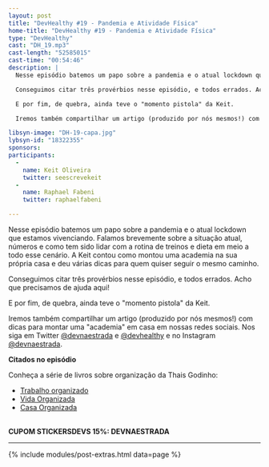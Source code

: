 ```yaml
---
layout: post
title: "DevHealthy #19 - Pandemia e Atividade Física"
home-title: "DevHealthy #19 - Pandemia e Atividade Física"
type: "DevHealthy"
cast: "DH_19.mp3"
cast-length: "52585015"
cast-time: "00:54:46"
description: |
  Nesse episódio batemos um papo sobre a pandemia e o atual lockdown que estamos vivenciando. Falamos brevemente sobre a situação atual, números e como tem sido lidar com a rotina de treinos e dieta em meio a todo esse cenário. A Keit contou como montou uma academia na sua própria casa e deu várias dicas para quem quiser seguir o mesmo caminho.

  Conseguimos citar três provérbios nesse episódio, e todos errados. Acho que precisamos de ajuda aqui!

  E por fim, de quebra, ainda teve o "momento pistola" da Keit.

  Iremos também compartilhar um artigo (produzido por nós mesmos!) com dicas para montar uma "academia" em casa em nossas redes sociais. Nos siga em Twitter [@devnaestrada](https://twitter.com/devnaestrada) e [@devhealthy](https://twitter.com/devhealthy) e no Instagram [@devnaestrada](https://www.instagram.com/devnaestrada/).

libsyn-image: "DH-19-capa.jpg"
lybsyn-id: "18322355"
sponsors:
participants:
  -
    name: Keit Oliveira
    twitter: seescrevekeit
  -
    name: Raphael Fabeni
    twitter: raphaelfabeni

---
```


  Nesse episódio batemos um papo sobre a pandemia e o atual lockdown que estamos vivenciando. Falamos brevemente sobre a situação atual, números e como tem sido lidar com a rotina de treinos e dieta em meio a todo esse cenário. A Keit contou como montou uma academia na sua própria casa e deu várias dicas para quem quiser seguir o mesmo caminho.

  Conseguimos citar três provérbios nesse episódio, e todos errados. Acho que precisamos de ajuda aqui!

  E por fim, de quebra, ainda teve o "momento pistola" da Keit.

  Iremos também compartilhar um artigo (produzido por nós mesmos!) com dicas para montar uma "academia" em casa em nossas redes sociais. Nos siga em Twitter [@devnaestrada](https://twitter.com/devnaestrada) e [@devhealthy](https://twitter.com/devhealthy) e no Instagram [@devnaestrada](https://www.instagram.com/devnaestrada/).

**Citados no episódio**<br />

Conheça a série de livros sobre organização da Thais Godinho:
- [Trabalho organizado](https://www.amazon.com.br/Trabalho-Organizado-equil%C3%ADbrio-significado-sobrecarregado/dp/854520261X/ref=sr_1_2?adgrpid=84996624447&dchild=1&gclid=Cj0KCQjwl9GCBhDvARIsAFunhslZAqVnr1S8wiYKEC61C5JnMew6w6N0RC05cpUZQSXfzkN4IKDxIEcaAsZTEALw_wcB&hvadid=426016013177&hvdev=c&hvlocphy=1001773&hvnetw=g&hvqmt=e&hvrand=14806342629695703802&hvtargid=kwd-576269841972&hydadcr=5656_11235222&keywords=livro+trabalho+organizado&qid=1616196948&sr=8-2)
- [Vida Organizada](https://www.amazon.com.br/Vida-organizada-prioridades-transformar-objetivos/dp/8573129719/ref=sr_1_7?adgrpid=84996624447&dchild=1&gclid=Cj0KCQjwl9GCBhDvARIsAFunhslZAqVnr1S8wiYKEC61C5JnMew6w6N0RC05cpUZQSXfzkN4IKDxIEcaAsZTEALw_wcB&hvadid=426016013177&hvdev=c&hvlocphy=1001773&hvnetw=g&hvqmt=e&hvrand=14806342629695703802&hvtargid=kwd-576269841972&hydadcr=5656_11235222&keywords=livro+trabalho+organizado&qid=1616196948&sr=8-7)
- [Casa Organizada](https://www.amazon.com.br/Casa-organizada-organiza%C3%A7%C3%A3o-transformar-rotina/dp/8545200560/ref=sr_1_6?adgrpid=84996624447&dchild=1&gclid=Cj0KCQjwl9GCBhDvARIsAFunhslZAqVnr1S8wiYKEC61C5JnMew6w6N0RC05cpUZQSXfzkN4IKDxIEcaAsZTEALw_wcB&hvadid=426016013177&hvdev=c&hvlocphy=1001773&hvnetw=g&hvqmt=e&hvrand=14806342629695703802&hvtargid=kwd-576269841972&hydadcr=5656_11235222&keywords=livro+trabalho+organizado&qid=1616196948&sr=8-6)

<br /><strong>CUPOM STICKERSDEVS 15%: DEVNAESTRADA</strong>

---

{% include modules/post-extras.html data=page %}
